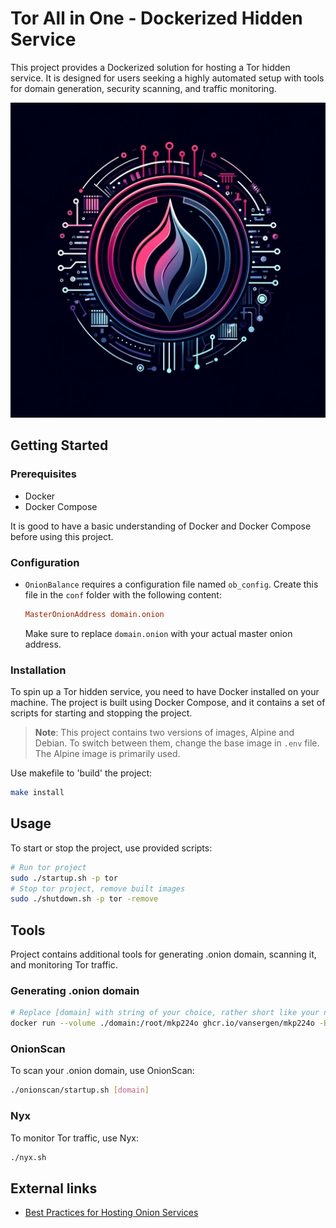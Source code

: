 # Tor All in One - Dockerized Hidden Service

This project provides a Dockerized solution for hosting a Tor hidden service.
It is designed for users seeking a highly automated setup with tools for domain generation, security scanning, and traffic monitoring.

![Logo](images/logo.jpg "Logo")

## Getting Started

### Prerequisites

- Docker
- Docker Compose

It is good to have a basic understanding of Docker and Docker Compose before using this project.

### Configuration

- `OnionBalance` requires a configuration file named `ob_config`. Create this file in the `conf` folder with the following content:

    ```ini
    MasterOnionAddress domain.onion
    ```

    Make sure to replace `domain.onion` with your actual master onion address.

### Installation

To spin up a Tor hidden service, you need to have Docker installed on your machine. The project is built using Docker Compose, and it contains a set of scripts for starting and stopping the project.

> **Note**: This project contains two versions of images, Alpine and Debian. To switch between them, change the base image in `.env` file. The Alpine image is primarily used.

Use makefile to 'build' the project:

```bash
make install
```

## Usage

To start or stop the project, use provided scripts:

```bash
# Run tor project
sudo ./startup.sh -p tor
# Stop tor project, remove built images
sudo ./shutdown.sh -p tor -remove
```

## Tools

Project contains additional tools for generating .onion domain, scanning it, and monitoring Tor traffic.

### Generating .onion domain

```bash
# Replace [domain] with string of your choice, rather short like your name or nick, whatever.
docker run --volume ./domain:/root/mkp224o ghcr.io/vansergen/mkp224o -B -S 5 -t 5 -n 1 [domain]
```

### OnionScan

To scan your .onion domain, use OnionScan:

```bash
./onionscan/startup.sh [domain]
```

### Nyx

To monitor Tor traffic, use Nyx:

```bash
./nyx.sh
```

## External links

- [Best Practices for Hosting Onion Services](https://riseup.net/en/security/network-security/tor/onionservices-best-practices)
